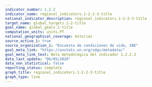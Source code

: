 ```yaml
---
indicator_number: 1.2.2
indicator_name: regional_indicators.1-2-2-3-title
national_indicator_description: regional_indicators.1-2-2-3-title
target_name: global_targets.1-2-title
goal_name: global_goals.1-title
computation_units: units.PT
national_geographical_coverage: Asturias
source_active_1: true
source_organisation_1: "Encuesta de condiciones de vida, INE"
goal_meta_link: "https://unstats.un.org/sdgs/metadata/"
goal_meta_link_text: Nota metodológica del indicador 1.2.2.3
data_last_update: "06/05/2020"
data_non_statistical: false
reporting_status: complete
graph_title: regional_indicators.1-2-2-3-title
graph_type: line
---
```

